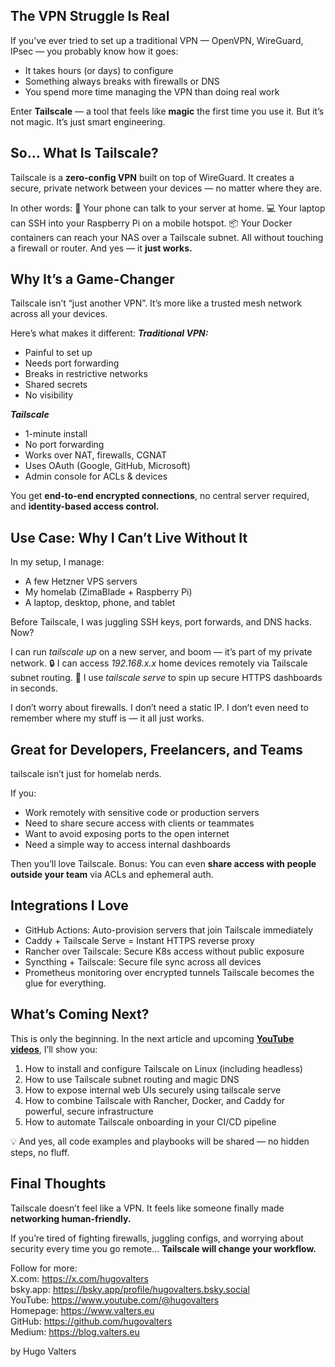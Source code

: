## The VPN Struggle Is Real
If you’ve ever tried to set up a traditional VPN — OpenVPN, WireGuard, IPsec — you probably know how it goes:
* It takes hours (or days) to configure
* Something always breaks with firewalls or DNS
* You spend more time managing the VPN than doing real work

Enter **Tailscale** — a tool that feels like **magic** the first time you use it.
But it’s not magic. It’s just smart engineering.

## So… What Is Tailscale?
Tailscale is a **zero-config VPN** built on top of WireGuard.
It creates a secure, private network between your devices — no matter where they are.

In other words:
📱 Your phone can talk to your server at home.
💻 Your laptop can SSH into your Raspberry Pi on a mobile hotspot.
📦 Your Docker containers can reach your NAS over a Tailscale subnet.
All without touching a firewall or router.
And yes — it **just works.**

## Why It’s a Game-Changer
Tailscale isn’t “just another VPN”. It’s more like a trusted mesh network across all your devices.

Here’s what makes it different:
_**Traditional VPN:**_
* Painful to set up
* Needs port forwarding
* Breaks in restrictive networks
* Shared secrets
* No visibility

**_Tailscale_**
* 1-minute install
* No port forwarding
* Works over NAT, firewalls, CGNAT
* Uses OAuth (Google, GitHub, Microsoft)
* Admin console for ACLs & devices

You get **end-to-end encrypted connections**, no central server required, and **identity-based access control.**

## Use Case: Why I Can’t Live Without It
In my setup, I manage:
* A few Hetzner VPS servers
* My homelab (ZimaBlade + Raspberry Pi)
* A laptop, desktop, phone, and tablet

Before Tailscale, I was juggling SSH keys, port forwards, and DNS hacks. Now?

I can run _tailscale up_ on a new server, and boom — it’s part of my private network.
🔒 I can access _192.168.x.x_ home devices remotely via Tailscale subnet routing.
🔎 I use _tailscale serve_ to spin up secure HTTPS dashboards in seconds.

I don’t worry about firewalls. I don’t need a static IP.
I don’t even need to remember where my stuff is — it all just works.

## Great for Developers, Freelancers, and Teams
tailscale isn’t just for homelab nerds.

If you:
* Work remotely with sensitive code or production servers
* Need to share secure access with clients or teammates
* Want to avoid exposing ports to the open internet
* Need a simple way to access internal dashboards

Then you’ll love Tailscale.
Bonus: You can even **share access with people outside your team** via ACLs and ephemeral auth.

## Integrations I Love
* GitHub Actions: Auto-provision servers that join Tailscale immediately
* Caddy + Tailscale Serve = Instant HTTPS reverse proxy
* Rancher over Tailscale: Secure K8s access without public exposure
* Syncthing + Tailscale: Secure file sync across all devices
* Prometheus monitoring over encrypted tunnels
Tailscale becomes the glue for everything.

## What’s Coming Next?
This is only the beginning.
In the next article and upcoming **[YouTube videos](https://www.youtube.com/@hugovalters)**, I’ll show you:
1. How to install and configure Tailscale on Linux (including headless)
2. How to use Tailscale subnet routing and magic DNS
3. How to expose internal web UIs securely using tailscale serve
4. How to combine Tailscale with Rancher, Docker, and Caddy for powerful, secure infrastructure
5. How to automate Tailscale onboarding in your CI/CD pipeline

💡 And yes, all code examples and playbooks will be shared — no hidden steps, no fluff.

## Final Thoughts
Tailscale doesn’t feel like a VPN.
It feels like someone finally made **networking human-friendly.**

If you’re tired of fighting firewalls, juggling configs, and worrying about security every time you go remote…
**Tailscale will change your workflow.**


Follow for more:<br>
X.com: https://x.com/hugovalters<br>
bsky.app: https://bsky.app/profile/hugovalters.bsky.social<br>
YouTube: https://www.youtube.com/@hugovalters<br>
Homepage: https://www.valters.eu<br>
GitHub: https://github.com/hugovalters<br>
Medium: https://blog.valters.eu

by Hugo Valters
